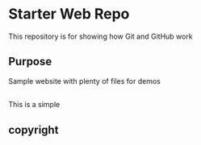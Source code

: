 # Starter Web Repo


   This repository is for showing how Git and GitHub work

## Purpose

   Sample website with plenty of files for demos

## 

This is a simple 

## copyright

